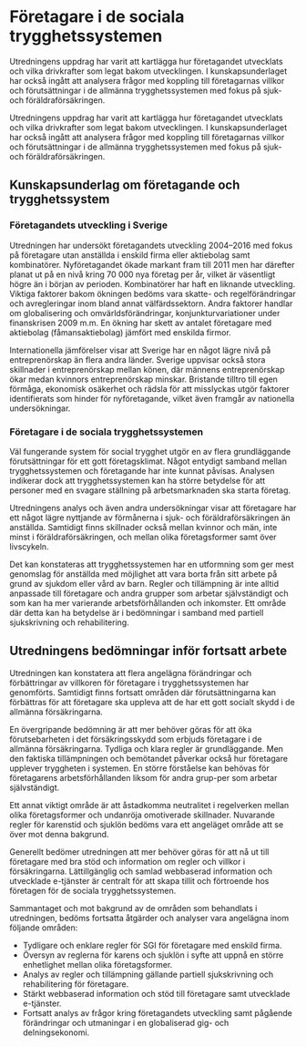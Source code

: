 # Företagare i de sociala trygghetssystemen

Utredningens uppdrag har varit att kartlägga hur företagandet utvecklats och vilka drivkrafter som legat bakom utvecklingen. I kunskapsunderlaget har också ingått att analysera frågor med koppling till företagarnas villkor och förutsättningar i de allmänna trygghetssystemen med fokus på sjuk- och föräldraförsäkringen.

Utredningens uppdrag har varit att kartlägga hur företagandet utvecklats och vilka drivkrafter som legat bakom utvecklingen. I kunskapsunderlaget har också ingått att analysera frågor med koppling till företagarnas villkor och förutsättningar i de allmänna trygghetssystemen med fokus på sjuk- och föräldraförsäkringen.

## Kunskapsunderlag om företagande och trygghetssystem

### Företagandets utveckling i Sverige

Utredningen har undersökt företagandets utveckling 2004–2016 med fokus på företagare utan anställda i enskild firma eller aktiebolag samt kombinatörer. Nyföretagandet ökade markant fram till 2011 men har därefter planat ut på en nivå kring 70 000 nya företag per år, vilket är väsentligt högre än i början av perioden. Kombinatörer har haft en liknande utveckling. Viktiga faktorer bakom ökningen bedöms vara skatte- och regelförändringar och avregleringar inom bland annat välfärdssektorn. Andra faktorer handlar om globalisering och omvärldsförändringar, konjunkturvariationer under finanskrisen 2009 m.m. En ökning har skett av antalet företagare med aktiebolag (fåmansaktiebolag) jämfört med enskilda firmor.

Internationella jämförelser visar att Sverige har en något lägre nivå på entreprenörskap än flera andra länder. Sverige uppvisar också stora skillnader i entreprenörskap mellan könen, där männens entreprenörskap ökar medan kvinnors entreprenörskap minskar. Bristande tilltro till egen förmåga, ekonomisk osäkerhet och rädsla för att misslyckas utgör faktorer identifierats som hinder för nyföretagande, vilket även framgår av nationella undersökningar.

### Företagare i de sociala trygghetssystemen

Väl fungerande system för social trygghet utgör en av flera grundläggande förutsättningar för ett gott företagsklimat. Något entydigt samband mellan trygghetssystemen och företagande har inte kunnat påvisas. Analysen indikerar dock att trygghetssystemen kan ha större betydelse för att personer med en svagare ställning på arbetsmarknaden ska starta företag.

Utredningens analys och även andra undersökningar visar att företagare har ett något lägre nyttjande av förmånerna i sjuk- och föräldraförsäkringen än anställda. Samtidigt finns skillnader också mellan kvinnor och män, inte minst i föräldraförsäkringen, och mellan olika företagsformer samt över livscykeln.

Det kan konstateras att trygghetssystemen har en utformning som ger mest genomslag för anställda med möjlighet att vara borta från sitt arbete på grund av sjukdom eller vård av barn. Regler och tillämpning är inte alltid anpassade till företagare och andra grupper som arbetar självständigt och som kan ha mer varierande arbetsförhållanden och inkomster. Ett område där detta kan ha betydelse är i bedömningar i samband med partiell sjukskrivning och rehabilitering.

## Utredningens bedömningar inför fortsatt arbete

Utredningen kan konstatera att flera angelägna förändringar och förbättringar av villkoren för företagare i trygghetssystemen har genomförts. Samtidigt finns fortsatt områden där förutsättningarna kan förbättras för att företagare ska uppleva att de har ett gott socialt skydd i de allmänna försäkringarna.

En övergripande bedömning är att mer behöver göras för att öka förutsebarheten i det försäkringsskydd som erbjuds företagare i de allmänna försäkringarna. Tydliga och klara regler är grundläggande. Men den faktiska tillämpningen och bemötandet påverkar också hur företagare upplever tryggheten i systemen. En större förståelse kan behövas för företagarens arbetsförhållanden liksom för andra grup-per som arbetar självständigt.

Ett annat viktigt område är att åstadkomma neutralitet i regelverken mellan olika företagsformer och undanröja omotiverade skillnader. Nuvarande regler för karenstid och sjuklön bedöms vara ett angeläget område att se över mot denna bakgrund.

Generellt bedömer utredningen att mer behöver göras för att nå ut till företagare med bra stöd och information om regler och villkor i försäkringarna. Lättillgänglig och samlad webbaserad information och utvecklade e-tjänster är centralt för att skapa tillit och förtroende hos företagen för de sociala trygghetssystemen.

Sammantaget och mot bakgrund av de områden som behandlats i utredningen, bedöms fortsatta åtgärder och analyser vara angelägna inom följande områden:

* Tydligare och enklare regler för SGI för företagare med enskild firma.
* Översyn av reglerna för karens och sjuklön i syfte att uppnå en större enhetlighet mellan olika företagsformer.
* Analys av regler och tillämpning gällande partiell sjukskrivning och rehabilitering för företagare.
* Stärkt webbaserad information och stöd till företagare samt utvecklade e-tjänster.
* Fortsatt analys av frågor kring företagandets utveckling samt pågående förändringar och utmaningar i en globaliserad gig- och delningsekonomi.

